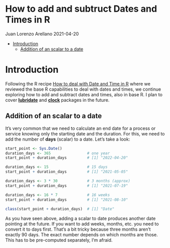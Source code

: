 How to add and subtruct Dates and Times in R
================
Juan Lorenzo Arellano
2021-04-20

-   [Introduction](#introduction)
    -   [Addition of an scalar to a
        date](#addition-of-an-scalar-to-a-date)

# Introduction

Following the R recipe [How to deal with Date and Time in
R](dates_times/How-to-deal-with-Dates-and-Times-in-R.md) where we
reviewed the base R capabilities to deal with dates and times, we
continue exploring how to add and subtract dates and times, also in base
R. I plan to cover [**lubridate**](https://lubridate.tidyverse.org/) and
[**clock**](https://clock.r-lib.org/) packages in the future.

## Addition of an scalar to a date

It’s very common that we need to calculate an end date for a process or
service knowing only the starting date and the duration. For this, we
need to add the number of **days** (scalar) to a date. Let’s take a
look:

``` r
start_point <- Sys.Date()
duration_days <- 365                # one year
start_point + duration_days         # [1] "2022-04-20"

duration_days <- 15                 # 15 days
start_point + duration_days         # [1] "2021-05-05"

duration_days <- 3 * 30             # 3 months (approx)
start_point + duration_days         # [1] "2021-07-19"

duration_days <- 16 * 7             # 16 weeks
start_point + duration_days         # [1] "2021-08-10"

class(start_point + duration_days)  # [1] "Date"
```

As you have seen above, adding a scalar to date produces another date
pointing at the future. If you want to add weeks, months, etc. you need
to convert it to days first. That’s a bit tricky because three months
aren’t exactly 90 days. The exact number depends on which months are
those. This has to be pre-computed separately, I’m afraid.
